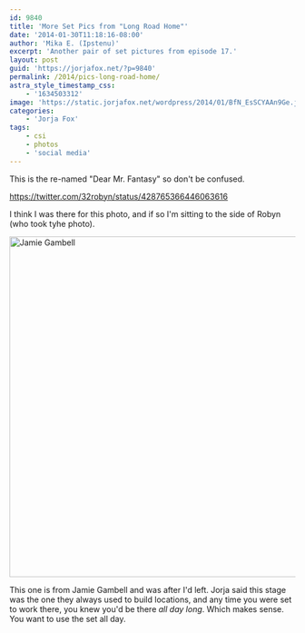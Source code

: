 ```yaml
---
id: 9840
title: 'More Set Pics from "Long Road Home"'
date: '2014-01-30T11:18:16-08:00'
author: 'Mika E. (Ipstenu)'
excerpt: 'Another pair of set pictures from episode 17.'
layout: post
guid: 'https://jorjafox.net/?p=9840'
permalink: /2014/pics-long-road-home/
astra_style_timestamp_css:
    - '1634503312'
image: 'https://static.jorjafox.net/wordpress/2014/01/BfN_EsSCYAAn9Ge.jpg'
categories:
    - 'Jorja Fox'
tags:
    - csi
    - photos
    - 'social media'
---
```


This is the re-named "Dear Mr. Fantasy" so don't be confused.

https://twitter.com/32robyn/status/428765366446063616

I think I was there for this photo, and if so I'm sitting to the side of Robyn (who took tyhe photo).

<img class="aligncenter size-full wp-image-9841" alt="Jamie Gambell" src="//static.jorjafox.net/wordpress/2014/01/BfN_EsSCYAAn9Ge.jpg" width="600" height="600" />

This one is from Jamie Gambell and was after I'd left. Jorja said this stage was the one they always used to build locations, and any time you were set to work there, you knew you'd be there <em>all day long</em>. Which makes sense. You want to use the set all day.
